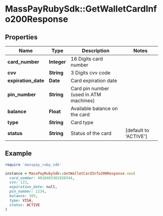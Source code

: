 # MassPayRubySdk::GetWalletCardInfo200Response

## Properties

| Name | Type | Description | Notes |
| ---- | ---- | ----------- | ----- |
| **card_number** | **Integer** | 16 Digits card number |  |
| **cvv** | **String** | 3 Digits cvv code |  |
| **expiration_date** | **Date** | Card expiration date |  |
| **pin_number** | **String** | Card pin number (used in ATM machines) |  |
| **balance** | **Float** | Available balance on the card |  |
| **type** | **String** | Card type |  |
| **status** | **String** | Status of the card | [default to &#39;ACTIVE&#39;] |

## Example

```ruby
require 'masspay_ruby_sdk'

instance = MassPayRubySdk::GetWalletCardInfo200Response.new(
  card_number: 4016483301928344,
  cvv: 123,
  expiration_date: null,
  pin_number: 1234,
  balance: 103,
  type: VISA,
  status: ACTIVE
)
```

